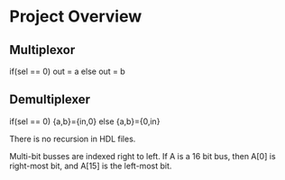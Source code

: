 # Project Overview

## Multiplexor

if(sel == 0)
  out = a
else
 out = b

## Demultiplexer

if(sel == 0)
    {a,b}={in,0}
else
    {a,b}={0,in}

There is no recursion in HDL files.

Multi-bit busses are indexed right to left.
If A is a 16 bit bus, then A[0] is right-most bit, and A[15] is the left-most bit.
